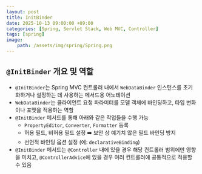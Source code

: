 ```yaml
---
layout: post
title: InitBinder
date: 2025-10-13 09:00:00 +09:00
categories: [Spring, Servlet Stack, Web MVC, Controller]
tags: [spring]
image:
    path: /assets/img/spring/Spring.png
---
```


## `@InitBinder` 개요 및 역할

- `@InitBinder`는 Spring MVC 컨트롤러 내에서 `WebDataBinder` 인스턴스를 초기화하거나 설정하는 데 사용하는 메서드용 어노테이션
- `WebDataBinder`는 클라이언트 요청 파라미터를 모델 객체에 바인딩하고, 타입 변화이나 포맷을 적용하는 역할
- `@InitBinder` 메서드를 통해 아래와 같은 작업들을 수행 가능
  - `PropertyEditor`, `Converter`, `Formatter` 등록
  - 허용 필드, 비허용 필드 설정 ➡️ 보안 상 예기치 않은 필드 바인딩 방지
  - 선언적 바인딩 옵션 설정 (예: `declarativeBinding`)
- `@InitBinder` 메서드는 `@Controller` 내에 있을 경우 해당 컨트롤러 범위에만 영향을 미치고, `@ControllerAdvice`에 있을 경우 여러 컨트롤러에 공통적으로 적용할 수 있음

<br>

